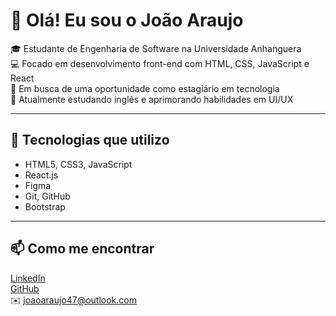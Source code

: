 
# 👋 Olá! Eu sou o João Araujo

🎓 Estudante de Engenharia de Software na Universidade Anhanguera  
💻 Focado em desenvolvimento front-end com HTML, CSS, JavaScript e React  
🚀 Em busca de uma oportunidade como estagiário em tecnologia  
📘 Atualmente estudando inglês e aprimorando habilidades em UI/UX

---

## 🔧 Tecnologias que utilizo

- HTML5, CSS3, JavaScript
- React.js 
- Figma 
- Git, GitHub
- Bootstrap

---

## 📫 Como me encontrar

[LinkedIn](https://www.linkedin.com/in/joaraujoo/)  
[GitHub](https://github.com/Joaraujoo)  
✉️ joaoaraujo47@outlook.com

<!--
**Joaraujoo/Joaraujoo** is a ✨ _special_ ✨ repository because its `README.md` (this file) appears on your GitHub profile.

Here are some ideas to get you started:

- 🔭 I’m currently working on ...
- 🌱 I’m currently learning ...
- 👯 I’m looking to collaborate on ...
- 🤔 I’m looking for help with ...
- 💬 Ask me about ...
- 📫 How to reach me: ...
- 😄 Pronouns: ...
- ⚡ Fun fact: ...
-->
